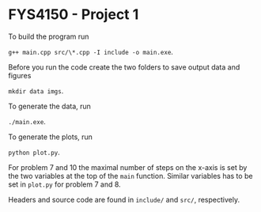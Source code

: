 # FYS4150 - Project 1

To build the program run

`g++ main.cpp src/\*.cpp -I include -o main.exe`.

Before you run the code create the two folders to save output data and figures

`mkdir data imgs`.

To generate the data, run 

`./main.exe`.

To generate the plots, run

`python plot.py`.

For problem 7 and 10 the maximal number of steps on the x-axis is set by the two variables at the top of the `main` function.
Similar variables has to be set in `plot.py` for problem 7 and 8. 

Headers and source code are found in `include/` and `src/`, respectively.

